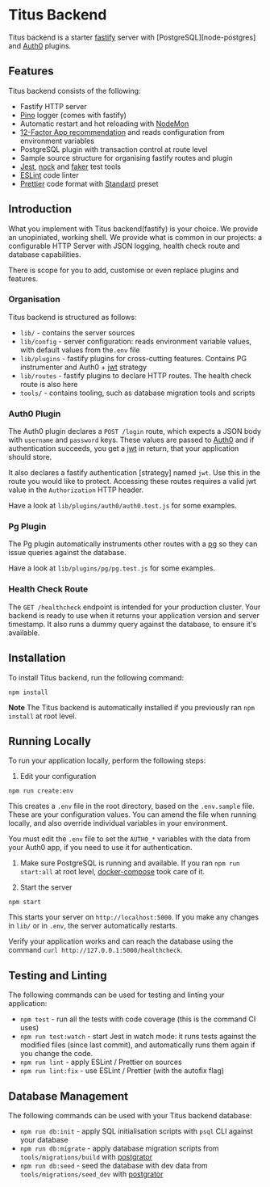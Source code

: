 # Titus Backend

Titus backend is a starter [fastify] server with [PostgreSQL][node-postgres] and [Auth0] plugins.

## Features
Titus backend consists of the following:

* Fastify HTTP server 
* [Pino] logger (comes with fastify)
* Automatic restart and hot reloading with [NodeMon]
* [12-Factor App recommendation][config] and reads configuration from environment variables 
* PostgreSQL plugin with transaction control at route level
* Sample source structure for organising fastify routes and plugin
* [Jest], [nock] and [faker] test tools
* [ESLint] code linter
* [Prettier] code format with [Standard] preset


## Introduction

What you implement with Titus backend(fastify) is your choice. We provide an unopiniated, working shell.
We provide what is common in our projects: a configurable HTTP Server with JSON logging, health check route and database capabilities.

There is scope for you to add, customise or even replace plugins and features.

### Organisation
Titus backend is structured as follows:

* `lib/` - contains the server sources
* `lib/config` - server configuration: reads environment variable values, with default values from the`.env` file
* `lib/plugins` - fastify plugins for cross-cutting features. Contains PG instrumenter and Auth0 + [jwt] strategy
* `lib/routes` - fastify plugins to declare HTTP routes. The health check route is also here
* `tools/` - contains tooling, such as database migration tools and scripts 

### Auth0 Plugin

The Auth0 plugin declares a `POST /login` route, which expects a JSON body with `username` and `password` keys.
These values are passed to [Auth0] and if authentication succeeds, you get a [jwt] in return, that your application should store.

It also declares a fastify authentication [strategy] named `jwt`. Use this in the route you would like to protect.
Accessing these routes requires a valid jwt value in the `Authorization` HTTP header.

Have a look at `lib/plugins/auth0/auth0.test.js` for some examples.

### Pg Plugin

The Pg plugin automatically instruments other routes with a [pg][fastify-postgres] so they can issue queries against the database.

Have a look at `lib/plugins/pg/pg.test.js` for some examples.

### Health Check Route

The `GET /healthcheck` endpoint is intended for your production cluster. Your backend is ready to use when
it returns your application version and server timestamp. It also runs a dummy query against the database, to ensure it's available.


## Installation
To install Titus backend, run the following command:

```
npm install
```

**Note** The Titus backend is automatically installed if you previously ran `npm install` at root level.



## Running Locally
To run your application locally, perform the following steps:

1. Edit your configuration
  ```
  npm run create:env
  ```

  This creates a `.env` file in the root directory, based on the `.env.sample` file.
  These are your configuration values. You can amend the file when running locally, and also override individual variables in your environment.

  You must edit the `.env` file to set the `AUTH0_*` variables with the data from your Auth0 app, if you need to use it for authentication.

1. Make sure PostgreSQL is running and available. If you ran `npm run start:all` at root level, [docker-compose] took care of it.

1. Start the server
  ```
  npm start
  ```
  
  This starts your server on `http://localhost:5000`. 
  If you make any changes in `lib/` or in `.env`, the server automatically restarts. 

  Verify your application works and can reach the database using the command `curl http://127.0.0.1:5000/healthcheck`.


## Testing and Linting
The following commands can be used for testing and linting your application:

* `npm test` - run all the tests with code coverage (this is the command CI uses)
* `npm run test:watch` - start Jest in watch mode: it runs tests against the modified files (since last commit), and automatically runs them again if you change the code.
* `npm run lint` - apply ESLint / Prettier on sources
* `npm run lint:fix` - use ESLint / Prettier (with the autofix flag)


## Database Management
The following commands can be used with your Titus backend database:

* `npm run db:init` - apply SQL initialisation scripts with `psql` CLI against your database
* `npm run db:migrate` - apply database migration scripts from `tools/migrations/build` with [postgrator] 
* `npm run db:seed` - seed the database with dev data from `tools/migrations/seed_dev` with [postgrator]


[Jest]: https://jestjs.io
[ESLint]: https://eslint.org
[Prettier]: https://prettier.io
[Standard]: https://standardjs.com
[fastify]: https://fastify.io
[Pino]: http://getpino.io
[Auth0]: https://auth0.com
[NodeMon]: https://nodemon.io
[fastify-postgres]: https://github.com/fastify/fastify-postgres
[jwt]: https://jwt.io
[nock]: https://github.com/nock/nock#readme
[faker]: http://marak.github.io/faker.js
[postgrator]: https://github.com/rickbergfalk/postgrator#readme
[docker-compose]: https://docs.docker.com/compose
[config]: https://12factor.net/config
